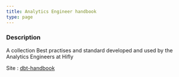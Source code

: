 ```yaml
---
title: Analytics Engineer handbook
type: page
---
```


### Description

A collection Best practises and standard developed and used by the Analytics Engineers at Hifly


Site : [dbt-handbook](https://hiflylabs.github.io/hiflylabs-analytics-engineering-handbook/)
